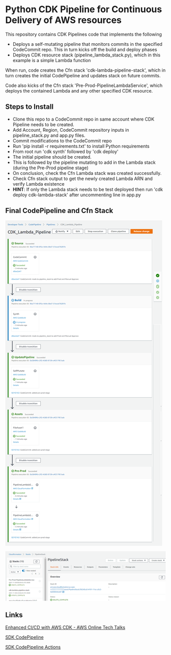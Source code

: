 # Python CDK Pipeline for Continuous Delivery of AWS resources

This repository contains CDK Pipelines code that implements the following

- Deploys a self-mutating pipeline that monitors commits in the specified CodeCommit repo. This in turn kicks off the build and deploy phases
- Deploys CDK resource stack (pipeline_lambda_stack.py), which in this example is a simple Lambda function

When run, code creates the Cfn stack 'cdk-lambda-pipeline-stack', which in turn creates the initial CodePipeline and updates stack on future commits.

Code also kicks of the Cfn stack 'Pre-Prod-PipelineLambdaService', which deploys the contained Lambda and any other specified CDK resource.

## Steps to Install

- Clone this repo to a CodeCommit repo in same account where CDK Pipeline needs to be created.
- Add Account, Region, CodeCommit repository inputs in pipeline_stack.py and app.py files.
- Commit modifications to the CodeCommit repo
- Run 'pip install -r requirements.txt' to install Python requirements
- From root run 'cdk synth' followed by 'cdk deploy'
- The initial pipeline should be created.
- This is followed by the pipeline mutating to add in the Lambda stack (during the Pre-Prod pipeline stage)
- On conclusion, check the Cfn Lambda stack was created successfully.
- Check Cfn stack output to get the newly created Lambda ARN and verify Lambda existence
- **HINT**: If only the Lambda stack needs to be test deployed then run 'cdk deploy cdk-lambda-stack' after uncommenting line in app.py

## Final CodePipeline and Cfn Stack

![](image/README/1636436251733.png)

![](image/README/1636464382598.png)

## Links

[Enhanced CI/CD with AWS CDK - AWS Online Tech Talks](https://www.youtube.com/watch?v=1ps0Wh19MHQ)

[SDK CodePipeline](https://docs.aws.amazon.com/cdk/api/latest/python/aws_cdk.aws_codepipeline.htmlhttps://docs.aws.amazon.com/cdk/api/latest/python/aws_cdk.aws_codepipeline_actions/README.htmlhttps://www.youtube.com/watch?v=1ps0Wh19MHQ)

[SDK CodePipeline Actions](https://docs.aws.amazon.com/cdk/api/latest/python/aws_cdk.aws_codepipeline_actions/README.htmlhttps://www.youtube.com/watch?v=1ps0Wh19MHQ)
